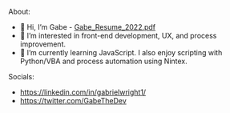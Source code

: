 About:
- 👋 Hi, I’m Gabe - [Gabe_Resume_2022.pdf](https://github.com/gabrielwright1/gabrielwright1/files/8065503/Gabe_Resume_2022.pdf)
- 👀 I’m interested in front-end development, UX, and process improvement.
- 🌱 I’m currently learning JavaScript. I also enjoy scripting with Python/VBA and process automation using Nintex.

Socials: 

- https://linkedin.com/in/gabrielwright1/
- https://twitter.com/GabeTheDev

<!---
gabrielwright1/gabrielwright1 is a ✨ special ✨ repository because its `README.md` (this file) appears on your GitHub profile.
You can click the Preview link to take a look at your changes.
--->
